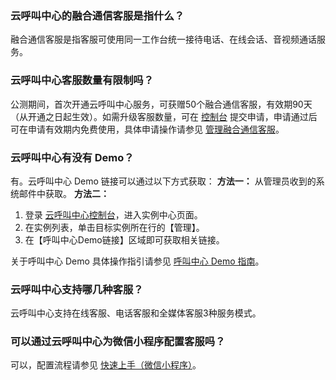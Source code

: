 ### 云呼叫中心的融合通信客服是指什么？
融合通信客服是指客服可使用同一工作台统一接待电话、在线会话、音视频通话服务。

### 云呼叫中心客服数量有限制吗？
公测期间，首次开通云呼叫中心服务，可获赠50个融合通信客服，有效期90天（从开通之日起生效）。如需升级客服数量，可在 [控制台](https://console.cloud.tencent.com/ccc) 提交申请，申请通过后可在申请有效期内免费使用，具体申请操作请参见 [管理融合通信客服](https://cloud.tencent.com/document/product/679/41350)。

### 云呼叫中心有没有 Demo？
有。云呼叫中心 Demo 链接可以通过以下方式获取：
**方法一：**
从管理员收到的系统邮件中获取。
**方法二：**
1. 登录 [云呼叫中心控制台](https://console.cloud.tencent.com/ccc)，进入实例中心页面。
2. 在实例列表，单击目标实例所在行的【管理】。
3. 在【呼叫中心Demo链接】区域即可获取相关链接。

关于呼叫中心 Demo 具体操作指引请参见 [呼叫中心 Demo 指南](https://cloud.tencent.com/document/product/679/41404)。

### 云呼叫中心支持哪几种客服？
云呼叫中心支持在线客服、电话客服和全媒体客服3种服务模式。

### 可以通过云呼叫中心为微信小程序配置客服吗？
可以，配置流程请参见 [快速上手（微信小程序）](https://cloud.tencent.com/document/product/679/41406)。
